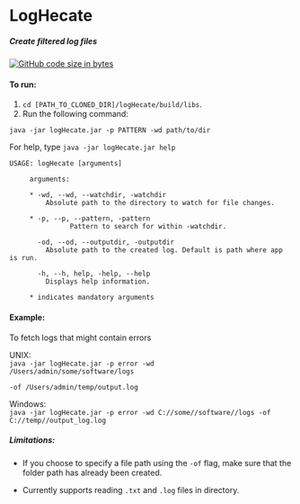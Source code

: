 # LogHecate
#####  Create filtered log files

[![GitHub code size in bytes](https://img.shields.io/github/languages/code-size/badges/shields.svg?style=popout)](https://github.com/kbbgl/logHecate)

#### To run:

1) `cd [PATH_TO_CLONED_DIR]/logHecate/build/libs`.
2) Run the following command:

<code>java -jar logHecate.jar -p PATTERN -wd path/to/dir</code>
 
 For help, type <code>java -jar logHecate.jar help </code>
 
 ```
 USAGE: logHecate [arguments]
 
      arguments:
       
      * -wd, --wd, --watchdir, -watchdir
          Absolute path to the directory to watch for file changes.
          
      * -p, --p, --pattern, -pattern
                Pattern to search for within -watchdir.
         
        -od, --od, --outputdir, -outputdir
          Absolute path to the created log. Default is path where app is run.
          
        -h, --h, help, -help, --help
          Displays help information.

      * indicates mandatory arguments          
```       
   
#### Example: 
To fetch logs that might contain errors
 
 UNIX:   
 <code>java -jar logHecate.jar -p error -wd /Users/admin/some/software/logs   
 -of /Users/admin/temp/output.log</code>
 
 Windows:  
 <code>java -jar logHecate.jar -p error -wd C://some//software//logs -of C://temp//output_log.log</code>
 
 
##### Limitations:
 
 * If you choose to specify a file path using the `-of` flag, make sure that the folder path has already been created.
 
 * Currently supports reading `.txt` and `.log` files in directory.

